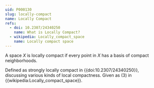 ```yaml
---
uid: P000130
slug: locally-compact
name: Locally Compact
refs:
  - doi: 10.2307/24340250
    name: What is Locally Compact?
  - wikipedia: Locally_compact_space
    name: Locally compact space
---
```

A space $X$ is locally compact if every point in $X$ has a basis of
compact neighborhoods.

Defined as strongly locally compact in {{doi:10.2307/24340250}}, discussing various kinds of
local compactness.
Given as (3) in {{wikipedia:Locally_compact_space}}.